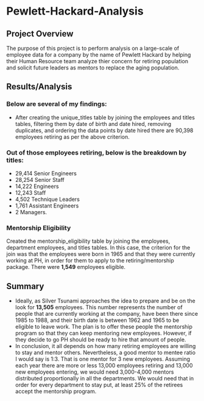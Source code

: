 # Pewlett-Hackard-Analysis
## Project Overview
The purpose of this project is to perform analysis on a large-scale of employee data for a company by the name of Pewlett Hackard by helping their Human Resource team analyze thier concern for retiring population and solicit future leaders as mentors to replace the aging population. 

## Results/Analysis
### Below are several of my findings:
* After creating the unique_titles table by joining the employees and titles tables, filtering them by date of birth and date hired, removing duplicates, and ordering the data points by date hired there are 90,398 employees retiring as per the above criterion.

### Out of those employees retiring, below is the breakdown by titles:
* 29,414 Senior Engineers 
* 28,254 Senior Staff
* 14,222 Engineers
* 12,243 Staff
* 4,502 Technique Leaders
* 1,761 Assistant Engineers
* 2 Managers.

### Mentorship Eligibility
Created the mentorship_eligibility table by joining the employees, department employees, and titles tables. In this case, the criterion for the join was that the employees were born in 1965 and that they were currently working at PH, in order for them to apply to the retiring/mentorship package. There were **1,549** employees eligible.

## Summary
* Ideally, as Silver Tsunami approaches the idea to prepare and be on the look for **13,505** employees. This number represents the number of people that are currently working at the company, have been there since 1985 to 1988, and their birth date is between 1962 and 1965 to be eligible to leave work. The plan is to offer these people the mentorship program so that they can keep mentoring new employees. However, if they decide to go PH should be ready to hire that amount of people.
* In conclusion, it all depends on how many retiring employees are willing to stay and mentor others. Nevertheless, a good mentor to mentee ratio I would say is 1:3. That is one mentor for 3 new employees. Assuming each year there are more or less 13,000 employees retiring and 13,000 new employees entering, we would need 3,000-4,000 mentors distributed proportionally in all the departments. We would need that in order for every department to stay put, at least 25% of the retirees accept the mentorship program.

